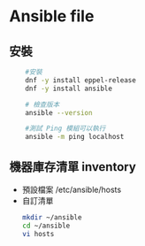 # Ansible file

## 安裝
```bash
    #安裝
    dnf -y install eppel-release
    dnf -y install ansible

    # 檢查版本
    ansible --version

    #測試 Ping 模組可以執行
    ansible -m ping localhost
```

## 機器庫存清單 inventory

- 預設檔案 /etc/ansible/hosts
- 自訂清單
  ```bash
  mkdir ~/ansible
  cd ~/ansible
  vi hosts
  ```